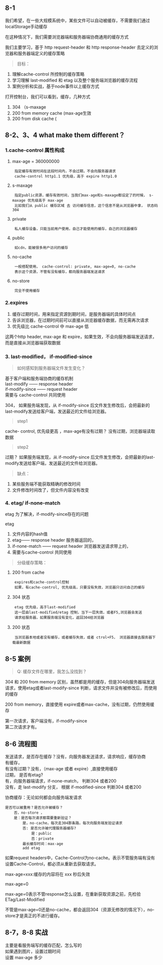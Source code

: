 ## 8-1


我们希望，在一些大规模系统中，某些文件可以自动被缓存，不需要我们通过localStorage手动缓存  

在这种情况下，我们需要浏览器端和服务器端协商通用的缓存方式

我们主要学习，基于 http  request-header 和 http response-header 去定义的浏览器和服务器端定义的缓存策略


> 目标：

1. 理解cache-control 所控制的缓存策略
2. 学习理解 last-modified 和 etag 以及整个服务端浏览器的缓存流程
3. 案例分析和实战，基于node事件以上缓存方式


打开控制台，我们可以看到，缓存，几种方式  

1. 304  （s-maxage
2. 200 from memory cache  (max-age生效
3. 200 from disk cache  (
  
  

## 8-2、3、4  what make them different？

### 1.cache-control 属性构成

1. max-age = 360000000  
	
		指定缓存有效时间在这段时间内，不会过期，不会向服务器请求
		cache-control http1.1 优先级，高于 expire http1.0
	
2. s-maxage  
		
		指定public资源，缓存有效时间，当我们max-age和s-maxage都设定了的时候， s-maxage 优先级高于 max-age
		比如我们从 public 缓存区域 去 访问缓存信息，这个信息不是从浏览器中拿， 状态码 304 
		
		
3. private   
		
		私人缓存设备，只能当前用户使用，自己才能使用的缓存，自己的浏览器缓存
4. public    
		
		如cdn，能被很多用户访问的缓存
5. no-cache  
		
		一般搭配使用， cache-control: private, max-age=0, no-cache
		表示这个资源，不管有没有缓存，都向服务器端发送请求
		
6. no-store
    
    	完全不使用缓存



### 2.expires 
  
1. 缓存过期时间，用来指定资源到期时间，是服务器端的具体时间点  
2. 告诉浏览器，在过期时间前可以直接从浏览器缓存数据，而无需再次请求
3. 优先级比 cache-control 中 max-age 低



这两个http  header, max-age 和 expire，如果生效，不会向服务器端发送请求，而是直接从浏览器端获取数据


### 3. last-modified， if-modified-since

> 如何感知到服务器端文件发生变化？

基于客户端和服务端协商的缓存机制  
last-modify —— response header  
if-modify-since —— request header  
需要与 cache-control 共同使用


304， 如果服务端发现，从 if-modify-since 后文件发生修改后，会把最新的last-modify发送给客户端，发送最近的文件给浏览器。


>step1

cache- control, 优先级更高 ，max-age有没有过期？ 没有过期，浏览器端读取数据
 
> step2

过期？ 如果服务端发现，从 if-modify-since 后文件发生修改，会把最新的last-modify发送给客户端，发送最近的文件给浏览器。

> 缺点：

1. 某些服务端不能获取精确的修改时间
2. 文件修改时间改了，但文件内容没有改变


### 4. etag/ if-none-match

etag 为了解决，if-modify-since存在的问题

etag

1. 文件内容的hash值
2. etag—— response header  服务器返回的，
3. if-none-match —— request header  浏览器发送请求带上的，
4. 需要与cache-control 共同使用

> 分级缓存策略：

1. 200 from cache
	
		expires和cache-control控制
 		如果，有cache-control, 优先级高，只要没有失效，浏览器只访问自己的缓存
 	
2. 304 状态
		
		etag 优先级，高于last-modified
		这一层由last-modified/etag 控制，当下一层失效，或者F5,浏览器会发送
		请求给服务器，如果服务端没有变化，返回304给浏览器
	
3. 200 状态
	
		当浏览器本地或者没有缓存，或者缓存失效，或者 ctrol+F5， 浏览器直接去服务器下载最新数据
	

## 8-5 案例

> Q: 缓存文件在哪里，我怎么没找到？


304 和 200 from memory 区别，虽然都是用的缓存，但是304向服务器端发送请求，使用etag或者last-modify-since 判断，请求文件并没有被修改后，而使用的缓存

200 from memory，直接使用 expire或者max-cache，没有过期，仍然使用缓存


第一次请求，客户端没有，if-modify-since		
第二次请求才有。


## 8-6 流程图

发送请求，是否存在缓存？没有，向服务器发送请求，请求响应，缓存协商  
有缓存，  
	有没有过期？没有，（max-age 或者 expire）,直接使用缓存  
	过期， 是否有etag?  
	有，向服务器端请求，if-none-match， 判断304 或者200  
	没有，走 last-modify 分支， 根据 if-modified-since 判断304 或者200  
	
	

协商缓存：无论如何都会向服务端发请求
		


	是否可以被重用？是否允许被缓存？		
		否，no-store ，		
		是：是否每次请求都需要重新验证？		
			是，no-cache，每次走304那条路，每次向服务端发验证请求  		
			否: 是否允许被代理服务器缓存?
				是：public
				否：private
			最长缓存时间：max-age
			add etag 

如果request headers中，Cache-Control为no-cache。表示不管服务端有没有设置Cache-Control，都必须从重新去获取请求。

max-age=xxx:缓存的内容将在 xxx 秒后失效

max-age=0

max-age=0表示不管response怎么设置，在重新获取资源之前，先检验ETag/Last-Modified

不管是max-age=0还是no-cache，都会返回304（资源无修改的情况下），no-store才是真正的不进行缓存。

## 8-7，8-8 实战

主要是看服务端写的缓存匹配，怎么写的  
如果遇到图片，设置过期时间  
设置 max-age 多少








